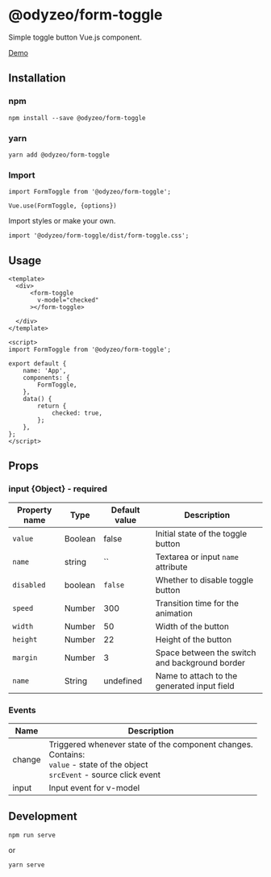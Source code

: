 # @odyzeo/form-toggle

Simple toggle button Vue.js component.

<a href="https://form-toggle-aid071pba.now.sh" target="_blank">Demo</a>

## Installation

### npm

```
npm install --save @odyzeo/form-toggle
```

### yarn

```
yarn add @odyzeo/form-toggle
```

### Import

```
import FormToggle from '@odyzeo/form-toggle';

Vue.use(FormToggle, {options})
```

Import styles or make your own.

```
import '@odyzeo/form-toggle/dist/form-toggle.css';
```

## Usage

```vue
<template>
  <div>
      <form-toggle
        v-model="checked"
      ></form-toggle>
      
  </div>
</template>
```

```vue
<script>
import FormToggle from '@odyzeo/form-toggle';

export default {
    name: 'App',
    components: {
        FormToggle,
    },
    data() {
        return {
            checked: true,
        };
    },
};
</script>
```

## Props

### input {Object} -  required
| Property name     | Type              | Default value | Description |
| ----------------- | ----------------- | ------------- | ----------- |
| `value`           | Boolean           | false         | Initial state of the toggle button |
| `name`            | string            | ``            | Textarea or input `name` attribute |
| `disabled`        | boolean           | `false`       | Whether to disable toggle button |
| `speed`           | Number            | 300           | Transition time for the animation |
| `width`           | Number            | 50            | Width of the button |
| `height`          | Number            | 22            | Height of the button |
| `margin`          | Number            | 3             | Space between the switch and background border |
| `name`            | String            | undefined     | Name to attach to the generated input field |

### Events

| Name   | Description              |
| ---    | ---                      |
| change | Triggered whenever state of the component changes. <br>Contains: <br>`value` - state of the object <br>`srcEvent` - source click event |
| input  | Input event for v-model |

## Development

```
npm run serve
```

or

```bash
yarn serve
```

